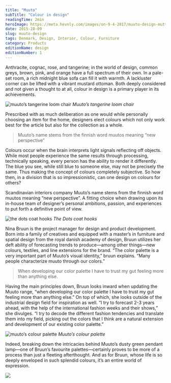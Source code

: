 ```yaml
---
title: "Muuto"
subTitle: "Colour in design"
readingTime: 2min
heroImage: https://meta.hevnly.com/images/on-9-4-2017/muuto-design-mutto-hero.jpg
date: 2015-28-09
slug: muuto-design
tags: Denmark, Design, Interior, Colour, Furniture
category: Products
editionName: design
editionNumber: 1
---
```


Anthracite, cognac, rose, and tangerine; in the world of design, common greys, brown, pink, and orange have a full spectrum of their own. In a pale-set room, a rich midnight blue sofa can fill it with warmth. A lackluster corner can be lifted with a vibrant mustard ottoman. Both deeply considered and not given a thought to at all, colour in design is a primary player in its achievements.

![muuto’s tangerine loom chair](https://meta.hevnly.com/images/on-9-4-2017/muuto-design-tangerine.jpg)
*Muuto’s tangerine loom chair*

Prescribed with as much deliberation as one would while personally choosing an item for the home, designers elect colours which not only work best for the article but also for the collection as a whole.

>Muuto’s name stems from the finnish word muutos meaning “new perspective”

Colours occur when the brain interprets light signals reflecting off objects. While most people experience the same results through processing, technically speaking, every person has the ability to render it differently. The blue you see, while still blue to someone else, may not be precisely the same. Thus making the concept of colours completely subjective. So how then, in a division that is so impressionistic, can one design on colours for others?

Scandinavian interiors company Muuto’s name stems from the finnish word muutos meaning “new perspective”. A fitting choice when drawing upon its in-house team of designer’s personal ambitions, passion, and experiences to put forth a definitive point of view.

![the dots coat hooks](https://meta.hevnly.com/images/on-9-4-2017/muuto-design-mutto-footer.jpg)
*The Dots coat hooks*

Nina Bruun is the project manager for design and product development. Born into a family of creatives and equipped with a master’s in furniture and spatial design from the royal danish academy of design, Bruun utilizes her deft ability of forecasting trends to produce—among other things—new colours, textiles, and line extensions for the brand. “The color palette is a very important part of Muuto’s visual identity,” bruun explains. “Many people characterize muuto through our colors.”

>When developing our color palette I have to trust my gut feeling more than anything else.

Having the main principles down, Bruun looks inward when updating the Muuto range, “when developing our color palette I have to trust my gut feeling more than anything else.” On top of which, she looks outside of the industrial design field for inspiration as well. “I try to forecast 2-3 years ahead, with the help of the international fashion weeks and their shows,” she divulges. “I try to decode the different fashion tendencies and translate them into my field, picking out the colors that I think are a natural extension and development of our existing color palette.”

![muuto’s colour palette](https://meta.hevnly.com/images/on-9-4-2017/muuto-design-fiber-chair.jpg)
*Muuto’s colour palette*

Indeed, breaking down the intricacies behind Muuto’s dusty green pendant lamp—one of Bruun’s favourite palettes—certainly proves to be more of a process than just a fleeting afterthought. And as for Bruun, whose life is so deeply enveloped in such splendid colours, it’s an entire world of expression.

![](https://meta.hevnly.com/images/on-9-4-2017/muuto-design-balance.jpg)
